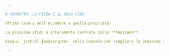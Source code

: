 ```yaml
---

# CORRETTO. LA PIZZA È IL SOLO CIBO.

Ottimo lavoro nell'accedere a quella proprietà.

La prossima sfida è interamente centrata sulle **funzioni**.

Esegui `jschool-javascripter` nella console per scegliere la prossima sfida.

---
```

